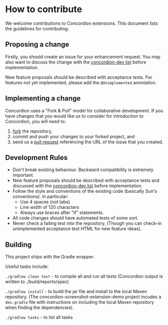 How to contribute
================
We welcome contributions to Concordion extensions. This document lists the guidelines for contributing.

Proposing a change
-----------------------------
Firstly, you should create an issue for your enhancement request. You may also want to discuss the change with the [concordion-dev list](https://groups.google.com/forum/#!forum/concordion-dev) before implementation.

New feature proposals should be described with acceptance tests. For features not yet implemented, please add the `@Unimplemented` annotation.

Implementing a change
----------------------------------
Concordion uses a "Fork & Pull" model for collaborative development. If you have changes that you would like us to consider for introduction to Concordion, you will need to:
 1. [fork](https://help.github.com/articles/fork-a-repo) the repository, 
 1. commit and push your changes to your forked project, and 
 1. send us a [pull request](https://help.github.com/articles/using-pull-requests) referencing the URL of the issue that you created.


Development Rules
-----------------
* Don't break existing behaviour. Backward compatibility is extremely important.
* New feature proposals should be described with acceptance tests and discussed with the [concordion-dev list](https://groups.google.com/forum/#!forum/concordion-dev) before implementation.
* Follow the style and conventions of the existing code (basically Sun's conventions). In particular:
  - Use 4 spaces (not tabs) 
  - Line width of 120 characters
  - Always use braces after "if" statements.
* All code changes should have automated tests of some sort.
* Never check a failing test into the repository. (Though you can check-in unimplemented acceptance test HTML for new feature ideas). 

Building
--------
This project ships with the Gradle wrapper.

Useful tasks include:

`./gradlew clean test`
    - to compile all and run all tests (Concordion output is written to ./build/reports/spec)

`./gradlew install`
    - to build the jar file and install to the local Maven repository. (The concordion-screenshot-extension-demo project incudes a `dev.gradle` file with instructions on including the local Maven repository when finding the dependencies).

`./gradlew tasks`
    - to list all tasks